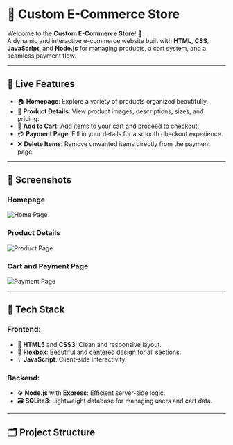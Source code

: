 # 🛒 **Custom E-Commerce Store**

Welcome to the **Custom E-Commerce Store**! 🎉  
A dynamic and interactive e-commerce website built with **HTML**, **CSS**, **JavaScript**, and **Node.js** for managing products, a cart system, and a seamless payment flow.

---

## 🚀 **Live Features**

- 🏠 **Homepage**: Explore a variety of products organized beautifully.
- 👕 **Product Details**: View product images, descriptions, sizes, and pricing.
- 🛒 **Add to Cart**: Add items to your cart and proceed to checkout.
- 💳 **Payment Page**: Fill in your details for a smooth checkout experience.
- ❌ **Delete Items**: Remove unwanted items directly from the payment page.

---

## 📸 **Screenshots**

### **Homepage**
![Home Page](./img/screenshots/home.png)

### **Product Details**
![Product Page](./img/screenshots/product-details.png)

### **Cart and Payment Page**
![Payment Page](./img/screenshots/payment.png)

---

## 🧰 **Tech Stack**

### Frontend:
- 🎨 **HTML5** and **CSS3**: Clean and responsive layout.
- 🔮 **Flexbox**: Beautiful and centered design for all sections.
- 💡 **JavaScript**: Client-side interactivity.

### Backend:
- ⚙️ **Node.js** with **Express**: Efficient server-side logic.
- 🗃️ **SQLite3**: Lightweight database for managing users and cart data.

---

## 🗂️ **Project Structure**
